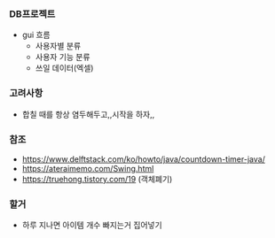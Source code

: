 ### DB프로젝트
- gui 흐름
  - 사용자별 분류
  - 사용자 기능 분류
  - 쓰일 데이터(엑셀)

### 고려사항
- 합칠 때를 항상 염두해두고,,시작을 하자,,

### 참조
- https://www.delftstack.com/ko/howto/java/countdown-timer-java/
- https://ateraimemo.com/Swing.html
- https://truehong.tistory.com/19 (객체폐기)

### 할거
- 하루 지나면 아이템 개수 빠지는거 집어넣기
